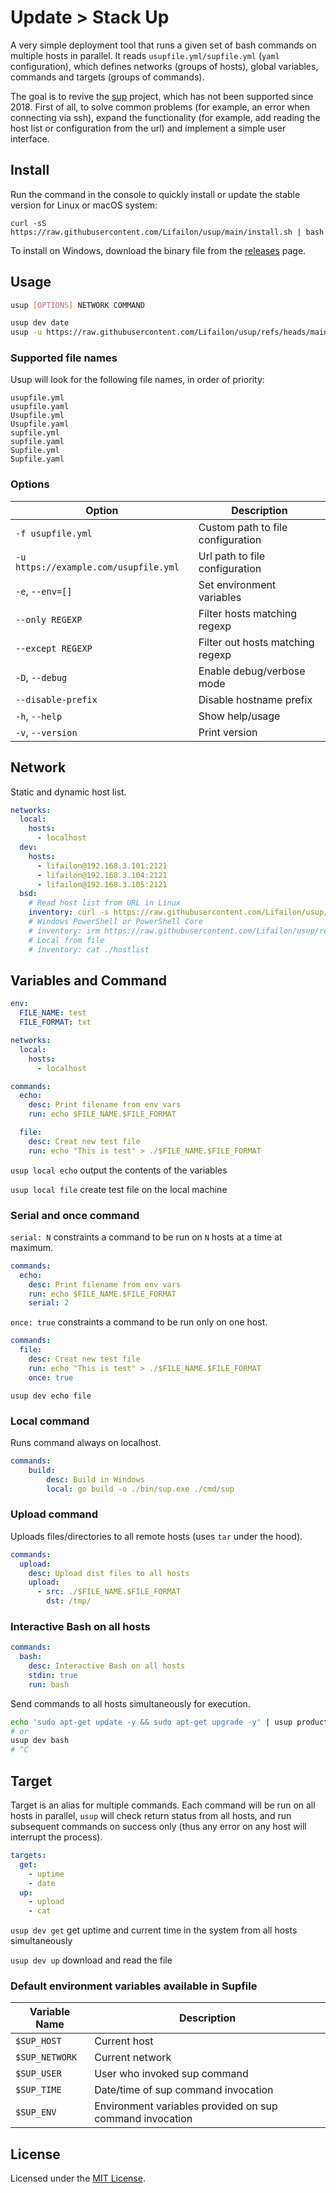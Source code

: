 # Update > Stack Up

A very simple deployment tool that runs a given set of bash commands on multiple hosts in parallel. It reads `usupfile.yml/supfile.yml` (`yaml` configuration), which defines networks (groups of hosts), global variables, commands and targets (groups of commands).

The goal is to revive the [sup](https://github.com/pressly/sup) project, which has not been supported since 2018. First of all, to solve common problems (for example, an error when connecting via ssh), expand the functionality (for example, add reading the host list or configuration from the url) and implement a simple user interface.

## Install

Run the command in the console to quickly install or update the stable version for Linux or macOS system:

```shell
curl -sS https://raw.githubusercontent.com/Lifailon/usup/main/install.sh | bash
```

To install on Windows, download the binary file from the [releases](https://github.com/Lifailon/usup/releases) page.

## Usage

```bash
usup [OPTIONS] NETWORK COMMAND

usup dev date
usup -u https://raw.githubusercontent.com/Lifailon/usup/refs/heads/main/usupfile.yml dev date
```

### Supported file names

Usup will look for the following file names, in order of priority:

```
usupfile.yml
usupfile.yaml
Usupfile.yml
Usupfile.yaml
supfile.yml
supfile.yaml
Supfile.yml
Supfile.yaml
```

### Options

| Option                                  | Description                         |
| -                                       | -                                   |
| `-f usupfile.yml`                       | Custom path to file configuration   |
| `-u https://example.com/usupfile.yml`   | Url path to file configuration      |
| `-e`, `--env=[]`                        | Set environment variables           |
| `--only REGEXP`                         | Filter hosts matching regexp        |
| `--except REGEXP`                       | Filter out hosts matching regexp    |
| `-D`, `--debug`                         | Enable debug/verbose mode           |
| `--disable-prefix`                      | Disable hostname prefix             |
| `-h`, `--help`                          | Show help/usage                     |
| `-v`, `--version`                       | Print version                       |

## Network

Static and dynamic host list.

```yaml
networks:
  local:
    hosts:
      - localhost
  dev:
    hosts:
      - lifailon@192.168.3.101:2121
      - lifailon@192.168.3.104:2121
      - lifailon@192.168.3.105:2121
  bsd:
    # Read host list from URL in Linux
    inventory: curl -s https://raw.githubusercontent.com/Lifailon/usup/refs/heads/main/hostlist
    # Windows PowerShell or PowerShell Core
    # inventory: irm https://raw.githubusercontent.com/Lifailon/usup/refs/heads/main/hostlist
    # Local from file
    # inventory: cat ./hostlist
```

## Variables and Command

```yaml
env:
  FILE_NAME: test
  FILE_FORMAT: txt

networks:
  local:
    hosts:
      - localhost

commands:
  echo:
    desc: Print filename from env vars
    run: echo $FILE_NAME.$FILE_FORMAT

  file:
    desc: Creat new test file
    run: echo "This is test" > ./$FILE_NAME.$FILE_FORMAT
```

`usup local echo` output the contents of the variables

`usup local file` create test file on the local machine

### Serial and once command

`serial: N` constraints a command to be run on `N` hosts at a time at maximum.

```yaml
commands:
  echo:
    desc: Print filename from env vars
    run: echo $FILE_NAME.$FILE_FORMAT
    serial: 2
```

`once: true` constraints a command to be run only on one host.

```yaml
commands:
  file:
    desc: Creat new test file
    run: echo "This is test" > ./$FILE_NAME.$FILE_FORMAT
    once: true
```

`usup dev echo file`

### Local command

Runs command always on localhost.

```yaml
commands:
    build:
        desc: Build in Windows
        local: go build -o ./bin/sup.exe ./cmd/sup
```

### Upload command

Uploads files/directories to all remote hosts (uses `tar` under the hood).

```yaml
commands:
  upload:
    desc: Upload dist files to all hosts
    upload:
      - src: ./$FILE_NAME.$FILE_FORMAT
        dst: /tmp/
```

### Interactive Bash on all hosts

```yaml
commands:
  bash:
    desc: Interactive Bash on all hosts
    stdin: true
    run: bash
```

Send commands to all hosts simultaneously for execution.

```bash
echo 'sudo apt-get update -y && sudo apt-get upgrade -y' | usup production bash
# or
usup dev bash
# ^C
```

## Target

Target is an alias for multiple commands. Each command will be run on all hosts in parallel,
`usup` will check return status from all hosts, and run subsequent commands on success only
(thus any error on any host will interrupt the process).

```yaml
targets:
  get:
    - uptime
    - date
  up:
    - upload
    - cat
```

`usup dev get` get uptime and current time in the system from all hosts simultaneously

`usup dev up` download and read the file

### Default environment variables available in Supfile

| Variable Name     | Description                                               |
| -                 | -                                                         |
| `$SUP_HOST`       | Current host                                              |
| `$SUP_NETWORK`    | Current network                                           |
| `$SUP_USER`       | User who invoked sup command                              |
| `$SUP_TIME`       | Date/time of sup command invocation                       |
| `$SUP_ENV`        | Environment variables provided on sup command invocation  |

## License

Licensed under the [MIT License](./LICENSE).
